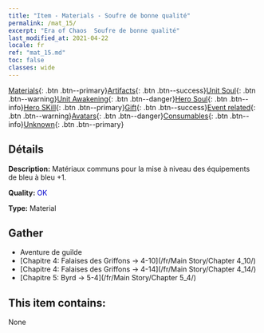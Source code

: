 ```yaml
---
title: "Item - Materials - Soufre de bonne qualité"
permalink: /mat_15/
excerpt: "Era of Chaos  Soufre de bonne qualité"
last_modified_at: 2021-04-22
locale: fr
ref: "mat_15.md"
toc: false
classes: wide
---
```

 [Materials](/ItemsFR/){: .btn .btn--primary}[Artifacts](/ItemsFR/Artifacts/){: .btn .btn--success}[Unit Soul](/ItemsFR/UnitSoul/){: .btn .btn--warning}[Unit Awakening](/ItemsFR/UnitAwakening/){: .btn .btn--danger}[Hero Soul](/ItemsFR/HeroSoul/){: .btn .btn--info}[Hero SKill](/ItemsFR/HeroSkill/){: .btn .btn--primary}[Gift](/ItemsFR/Gift/){: .btn .btn--success}[Event related](/ItemsFR/Events/){: .btn .btn--warning}[Avatars](/ItemsFR/Avatars/){: .btn .btn--danger}[Consumables](/ItemsFR/Consumables/){: .btn .btn--info}[Unknown](/ItemsFR/Unknown/){: .btn .btn--primary}

## Détails
 **Description:** Matériaux communs pour la mise à niveau des équipements de bleu à bleu +1.

 **Quality:** <span style="color: #0000CD">OK</span>

 **Type:** Material

## Gather

*    Aventure de guilde 
*    [Chapitre 4: Falaises des Griffons -> 4-10](/fr/Main Story/Chapter 4_10/) 
*    [Chapitre 4: Falaises des Griffons -> 4-14](/fr/Main Story/Chapter 4_14/) 
*    [Chapitre 5: Byrd -> 5-4](/fr/Main Story/Chapter 5_4/) 

## This item contains:

  None

